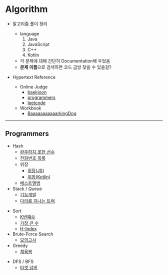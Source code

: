 # Algorithm

- 알고리즘 풀이 정리
  - language
     1. Java
     2. JavaScript
     3. C++
     4. Kotlin
  - 각 문제에 대해 간단히 Documentation해 두었음
  - **문제 이름**으로 검색하면 코드 금방 찾을 수 있을걸?

- Hypertext Reference
  - Online Judge
    - [baekjoon](https://www.acmicpc.net)
    - [programmers](https://programmers.co.kr)
    - [leetcode](https://leetcode.com/)
  - Workbook
    - [BaaaaaaaaaaarkingDog](https://github.com/encrypted-def/basic-algo-lecture/blob/master/workbook.md)

---

## Programmers

- Hash
  - [완주하지 못한 선수](/programmers/P42576.js)
  - [전화번호 목록](/programmers/P42577.java)
  - 위장
    - [위장(JS)](/programmers/P42578.js)
    - [위장(Kotlin)](/programmers/P42578.kt)
  - [베스트앨범](/programmers/P42579.kt)
- Stack / Queue
  - [기능개발](/programmers/P42586.js)
  <!-- - [프린터](/programmers/P42587.java) -->
  - [다리를 지나는 트럭](/programmers/P42583.cc)
  <!-- - 주식가격 -->
<!-- - Heap
  - 더 맵게
  - 디스크 컨트롤러
  - 이중우선순위큐 -->
- Sort
  - [K번째수](/programmers/P42748.js)
  - [가장 큰 수](/programmers/P42746.js)
  - [H-Index](/programmers/P42747.java)
- Brute-Force Search
  - [모의고사](/programmers/P42840.js)
- Greedy
  - [체육복](/programmers/P42862.kt)
<!-- - DP -->
- DFS / BFS
  - [타겟 넘버](/programmers/P41365.kt)
<!-- - Binary Search -->
<!-- - Graph -->
